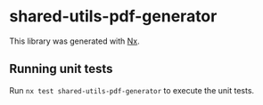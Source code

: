 # shared-utils-pdf-generator

This library was generated with [Nx](https://nx.dev).

## Running unit tests

Run `nx test shared-utils-pdf-generator` to execute the unit tests.
